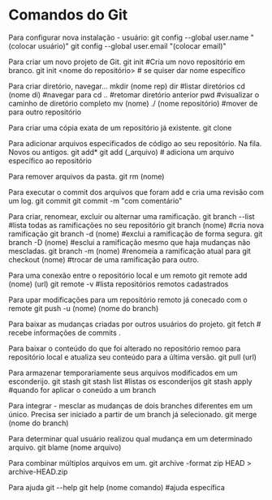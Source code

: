 # Comandos do Git

Para configurar nova instalação - usuário:
git config --global user.name "(colocar usuário)"
git config --global user.email "(colocar email)"

Para criar um novo projeto de Git.
git init #Cria um novo repositório em branco.
git init <nome do repositório> # se quiser dar nome específico

Para criar diretório, navegar...
mkdir (nome rep)
dir #listar diretórios
cd (nome di) #navegar para
cd .. #retomar diretório anterior
pwd #visualizar o caminho de diretório completo
mv (nome) ./ (nome repositório) #mover de para outro repositório

Para criar uma cópia exata de um repositório já existente.
git clone

Para adicionar arquivos especificados de código ao seu repositório. Na fila. Novos ou antigos.
git add*
git add (_arquivo) # adiciona um arquivo específico ao repositório

Para remover arquivos da pasta.
git rm (nome)

Para executar o commit dos arquivos que foram add e cria uma revisão com um log.
git commit
git commit -m "com comentário"

Para criar, renomear, excluir ou alternar uma ramificação.
git branch --list #lista todas as ramificações no seu repositório
git branch (nome) #cria nova ramificação
git branch -d (nome) #exclui a ramificação de forma segura.
git branch -D (nome) #esclui a ramificação mesmo que haja mudanças não mescladas.
git branch -m (nome) #renomeia a ramificação atual para
git checkout (nome) #trocar de uma ramificação para outro.

Para uma conexão entre o repositório local e um remoto
git remote add (nome) (url)
git remote -v #lista repositórios remotos cadastrados

Para upar modificações para um repositório remoto já conecado com o remote
git push -u (nome) (nome do branch)

Para baixar as mudanças criadas por outros usuários do projeto.
git fetch # recebe informações de commits .

Para baixar o conteúdo do que foi alterado no repositório remoo para repositório local e atualiza seu conteúdo para a última versão.
git pull (url)

Para armazenar temporariamente seus arquivos modificados em um esconderijo.
git stash
git stash list #listas os esconderijos
git stash apply #quando for aplicar o coneúdo a um branch

Para integrar - mesclar as mudanças de dois branches diferentes em um único. Precisa ser iniciado a partir de um branch já selecionado.
git merge (nome do branch)

Para determinar qual usuário realizou qual mudança em um determinado arquivo.
git blame (nome arquivo)

Para combinar múltiplos arquivos em um.
git archive -format zip HEAD > archive-HEAD.zip

Para ajuda
git --help
git help (nome comando) #ajuda específica
